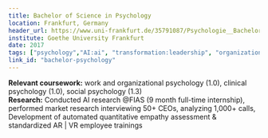 ```yaml
---
title: Bachelor of Science in Psychology
location: Frankfurt, Germany
header_url: https://www.uni-frankfurt.de/35791087/Psychologie__Bachelor_of_Science
institute: Goethe University Frankfurt
date: 2017
tags: ["psychology","AI:ai", "transformation:leadership", "organizational learning:values", "situational awareness"]
link_id: "bachelor-psychology"
---
```

**Relevant coursework:** work and organizational psychology (1.0), clinical psychology (1.0), social psychology (1.3)<br>
**Research:** Conducted AI research @FIAS (9 month full-time internship), performed market research interviewing 50+ CEOs, analyzing 1,000+ calls, Development of automated quantitative empathy assessment & standardized AR | VR employee trainings